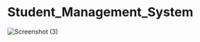 # Student_Management_System
![Screenshot (3)](https://github.com/Pruthviraj89/Student_Management_System/assets/134696267/3624ca44-47b5-4a0c-888f-c5cec377bb71)
